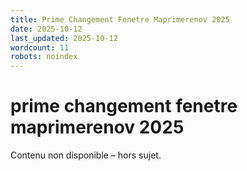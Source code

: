 ```yaml
---
title: Prime Changement Fenetre Maprimerenov 2025
date: 2025-10-12
last_updated: 2025-10-12
wordcount: 11
robots: noindex
---
```


# prime changement fenetre maprimerenov 2025

Contenu non disponible – hors sujet.